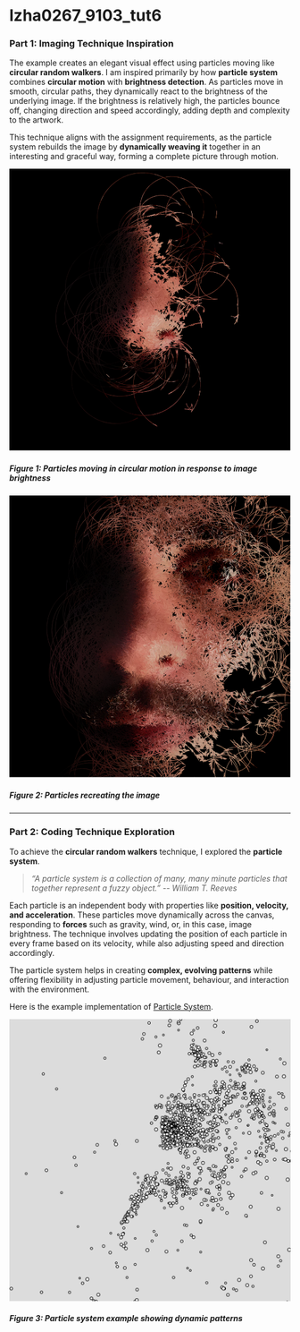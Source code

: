 # lzha0267_9103_tut6

### Part 1: Imaging Technique Inspiration

The example creates an elegant visual effect using particles moving like **circular random walkers**. I am inspired primarily by how **particle system** combines **circular motion** with **brightness detection**. As particles move in smooth, circular paths, they dynamically react to the brightness of the underlying image. If the brightness is relatively high, the particles bounce off, changing direction and speed accordingly, adding depth and complexity to the artwork.  

This technique aligns with the assignment requirements, as the particle system rebuilds the image by **dynamically weaving it** together in an interesting and graceful way, forming a complete picture through motion.  

![Circular random walker 1](images/circular_random_walker_1.png)
##### *Figure 1: Particles moving in circular motion in response to image brightness*

![Circular random walker 2](images/circular_random_walker_2.png)
##### *Figure 2: Particles recreating the image*

---

### Part 2: Coding Technique Exploration

To achieve the **circular random walkers** technique, I explored the **particle system**.  

> *“A particle system is a collection of many, many minute particles that together represent a fuzzy object.” -- William T. Reeves*  

Each particle is an independent body with properties like **position, velocity, and acceleration**. These particles move dynamically across the canvas, responding to **forces** such as gravity, wind, or, in this case, image brightness. The technique involves updating the position of each particle in every frame based on its velocity, while also adjusting speed and direction accordingly.  

The particle system helps in creating **complex, evolving patterns** while offering flexibility in adjusting particle movement, behaviour, and interaction with the environment.  

Here is the example implementation of [Particle System](https://editor.p5js.org/codingtrain/sketches/D4ty3DgZB).  

![Particle System example](images/particle_system.png)
##### *Figure 3: Particle system example showing dynamic patterns*